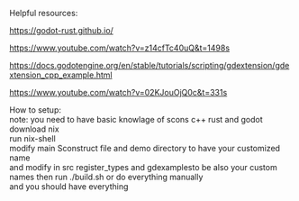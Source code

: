 Helpful resources:

  https://godot-rust.github.io/
  
  https://www.youtube.com/watch?v=z14cfTc40uQ&t=1498s
  
  https://docs.godotengine.org/en/stable/tutorials/scripting/gdextension/gdextension_cpp_example.html
  
  https://www.youtube.com/watch?v=02KJouOjQ0c&t=331s


How to setup:<br />
note: you need to have basic knowlage of scons c++ rust and godot<br />
download nix<br />
run nix-shell<br />
modify main Sconstruct file and demo directory to have your customized name<br />
and modify in src register_types and gdexamplesto be also your custom names
then run ./build.sh or do everything manually<br />
and you should have everything<br />

